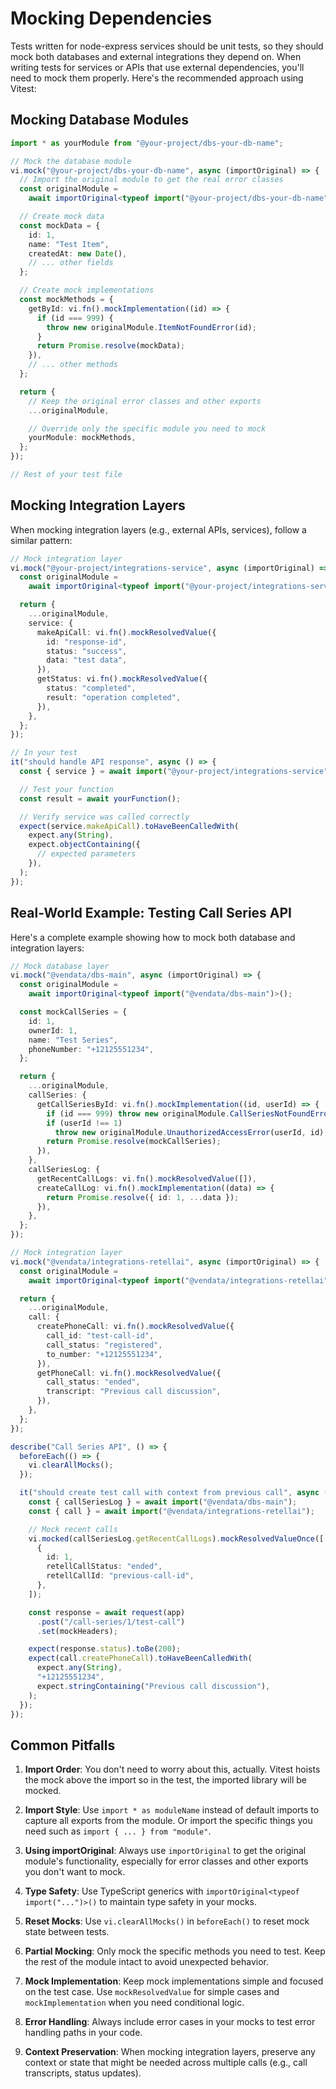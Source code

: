 # Mocking Dependencies

Tests written for node-express services should be unit tests, so they should mock both databases and external integrations they depend on.
When writing tests for services or APIs that use external dependencies, you'll need to mock them properly. Here's the recommended approach using Vitest:

## Mocking Database Modules

```typescript
import * as yourModule from "@your-project/dbs-your-db-name";

// Mock the database module
vi.mock("@your-project/dbs-your-db-name", async (importOriginal) => {
  // Import the original module to get the real error classes
  const originalModule =
    await importOriginal<typeof import("@your-project/dbs-your-db-name")>();

  // Create mock data
  const mockData = {
    id: 1,
    name: "Test Item",
    createdAt: new Date(),
    // ... other fields
  };

  // Create mock implementations
  const mockMethods = {
    getById: vi.fn().mockImplementation((id) => {
      if (id === 999) {
        throw new originalModule.ItemNotFoundError(id);
      }
      return Promise.resolve(mockData);
    }),
    // ... other methods
  };

  return {
    // Keep the original error classes and other exports
    ...originalModule,

    // Override only the specific module you need to mock
    yourModule: mockMethods,
  };
});

// Rest of your test file
```

## Mocking Integration Layers

When mocking integration layers (e.g., external APIs, services), follow a similar pattern:

```typescript
// Mock integration layer
vi.mock("@your-project/integrations-service", async (importOriginal) => {
  const originalModule =
    await importOriginal<typeof import("@your-project/integrations-service")>();

  return {
    ...originalModule,
    service: {
      makeApiCall: vi.fn().mockResolvedValue({
        id: "response-id",
        status: "success",
        data: "test data",
      }),
      getStatus: vi.fn().mockResolvedValue({
        status: "completed",
        result: "operation completed",
      }),
    },
  };
});

// In your test
it("should handle API response", async () => {
  const { service } = await import("@your-project/integrations-service");

  // Test your function
  const result = await yourFunction();

  // Verify service was called correctly
  expect(service.makeApiCall).toHaveBeenCalledWith(
    expect.any(String),
    expect.objectContaining({
      // expected parameters
    }),
  );
});
```

## Real-World Example: Testing Call Series API

Here's a complete example showing how to mock both database and integration layers:

```typescript
// Mock database layer
vi.mock("@vendata/dbs-main", async (importOriginal) => {
  const originalModule =
    await importOriginal<typeof import("@vendata/dbs-main")>();

  const mockCallSeries = {
    id: 1,
    ownerId: 1,
    name: "Test Series",
    phoneNumber: "+12125551234",
  };

  return {
    ...originalModule,
    callSeries: {
      getCallSeriesById: vi.fn().mockImplementation((id, userId) => {
        if (id === 999) throw new originalModule.CallSeriesNotFoundError(id);
        if (userId !== 1)
          throw new originalModule.UnauthorizedAccessError(userId, id);
        return Promise.resolve(mockCallSeries);
      }),
    },
    callSeriesLog: {
      getRecentCallLogs: vi.fn().mockResolvedValue([]),
      createCallLog: vi.fn().mockImplementation((data) => {
        return Promise.resolve({ id: 1, ...data });
      }),
    },
  };
});

// Mock integration layer
vi.mock("@vendata/integrations-retellai", async (importOriginal) => {
  const originalModule =
    await importOriginal<typeof import("@vendata/integrations-retellai")>();

  return {
    ...originalModule,
    call: {
      createPhoneCall: vi.fn().mockResolvedValue({
        call_id: "test-call-id",
        call_status: "registered",
        to_number: "+12125551234",
      }),
      getPhoneCall: vi.fn().mockResolvedValue({
        call_status: "ended",
        transcript: "Previous call discussion",
      }),
    },
  };
});

describe("Call Series API", () => {
  beforeEach(() => {
    vi.clearAllMocks();
  });

  it("should create test call with context from previous call", async () => {
    const { callSeriesLog } = await import("@vendata/dbs-main");
    const { call } = await import("@vendata/integrations-retellai");

    // Mock recent calls
    vi.mocked(callSeriesLog.getRecentCallLogs).mockResolvedValueOnce([
      {
        id: 1,
        retellCallStatus: "ended",
        retellCallId: "previous-call-id",
      },
    ]);

    const response = await request(app)
      .post("/call-series/1/test-call")
      .set(mockHeaders);

    expect(response.status).toBe(200);
    expect(call.createPhoneCall).toHaveBeenCalledWith(
      expect.any(String),
      "+12125551234",
      expect.stringContaining("Previous call discussion"),
    );
  });
});
```

## Common Pitfalls

1. **Import Order**: You don't need to worry about this, actually. Vitest hoists the mock above the import so in the test, the imported library will be mocked.

2. **Import Style**: Use `import * as moduleName` instead of default imports to capture all exports from the module. Or import the specific things you need such as `import { ... } from "module"`.

3. **Using importOriginal**: Always use `importOriginal` to get the original module's functionality, especially for error classes and other exports you don't want to mock.

4. **Type Safety**: Use TypeScript generics with `importOriginal<typeof import("...")>()` to maintain type safety in your mocks.

5. **Reset Mocks**: Use `vi.clearAllMocks()` in `beforeEach()` to reset mock state between tests.

6. **Partial Mocking**: Only mock the specific methods you need to test. Keep the rest of the module intact to avoid unexpected behavior.

7. **Mock Implementation**: Keep mock implementations simple and focused on the test case. Use `mockResolvedValue` for simple cases and `mockImplementation` when you need conditional logic.

8. **Error Handling**: Always include error cases in your mocks to test error handling paths in your code.

9. **Context Preservation**: When mocking integration layers, preserve any context or state that might be needed across multiple calls (e.g., call transcripts, status updates).
